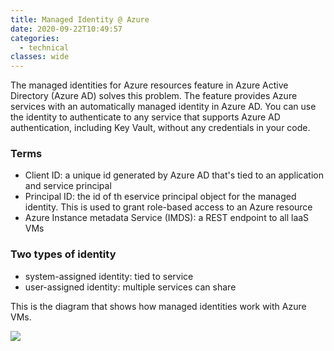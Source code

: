 ```yaml
---
title: Managed Identity @ Azure
date: 2020-09-22T10:49:57
categories:
  - technical
classes: wide
---
```



The managed identities for Azure resources feature in Azure Active Directory \(Azure AD\) solves this problem. The feature provides Azure services with an automatically managed identity in Azure AD. You can use the identity to authenticate to any service that supports Azure AD authentication, including Key Vault, without any credentials in your code.

### Terms

* Client ID: a unique id generated by Azure AD that's tied to an application and service principal
* Principal ID: the id of th eservice principal object for the managed identity. This is used to grant role-based access to an Azure resource
* Azure Instance metadata Service \(IMDS\): a REST endpoint to all laaS VMs

### Two types of identity

* system-assigned identity: tied to service 
* user-assigned identity: multiple services can share

This is the diagram that shows how managed identities work with Azure VMs.

![](.gitbook/assets/image%20%2816%29.png)



